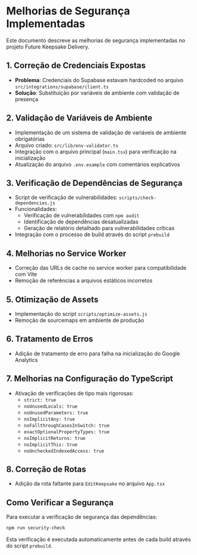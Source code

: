 # Melhorias de Segurança Implementadas

Este documento descreve as melhorias de segurança implementadas no projeto Future Keepsake Delivery.

## 1. Correção de Credenciais Expostas

- **Problema**: Credenciais do Supabase estavam hardcoded no arquivo `src/integrations/supabase/client.ts`
- **Solução**: Substituição por variáveis de ambiente com validação de presença

## 2. Validação de Variáveis de Ambiente

- Implementação de um sistema de validação de variáveis de ambiente obrigatórias
- Arquivo criado: `src/lib/env-validator.ts`
- Integração com o arquivo principal (`main.tsx`) para verificação na inicialização
- Atualização do arquivo `.env.example` com comentários explicativos

## 3. Verificação de Dependências de Segurança

- Script de verificação de vulnerabilidades: `scripts/check-dependencies.js`
- Funcionalidades:
  - Verificação de vulnerabilidades com `npm audit`
  - Identificação de dependências desatualizadas
  - Geração de relatório detalhado para vulnerabilidades críticas
- Integração com o processo de build através do script `prebuild`

## 4. Melhorias no Service Worker

- Correção das URLs de cache no service worker para compatibilidade com Vite
- Remoção de referências a arquivos estáticos incorretos

## 5. Otimização de Assets

- Implementação do script `scripts/optimize-assets.js`
- Remoção de sourcemaps em ambiente de produção

## 6. Tratamento de Erros

- Adição de tratamento de erro para falha na inicialização do Google Analytics

## 7. Melhorias na Configuração do TypeScript

- Ativação de verificações de tipo mais rigorosas:
  - `strict: true`
  - `noUnusedLocals: true`
  - `noUnusedParameters: true`
  - `noImplicitAny: true`
  - `noFallthroughCasesInSwitch: true`
  - `exactOptionalPropertyTypes: true`
  - `noImplicitReturns: true`
  - `noImplicitThis: true`
  - `noUncheckedIndexedAccess: true`

## 8. Correção de Rotas

- Adição da rota faltante para `EditKeepsake` no arquivo `App.tsx`

## Como Verificar a Segurança

Para executar a verificação de segurança das dependências:

```bash
npm run security-check
```

Esta verificação é executada automaticamente antes de cada build através do script `prebuild`.